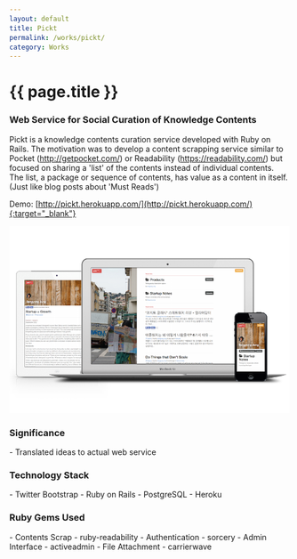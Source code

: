 ```yaml
---
layout: default
title: Pickt
permalink: /works/pickt/
category: Works
---
```


# {{ page.title }}

### Web Service for Social Curation of Knowledge Contents

Pickt is a knowledge contents curation service developed with Ruby on Rails.
The motivation was to develop a content scrapping service similar to Pocket (http://getpocket.com/) or Readability (https://readability.com/) but focused on sharing a 'list' of the contents instead of individual contents. The list, a package or sequence of contents, has value as a content in itself. (Just like blog posts about 'Must Reads')

Demo: [http://pickt.herokuapp.com/](http://pickt.herokuapp.com/){:target="_blank"}

<img src="/images/works/pickt/pickt_resized.png" alt="Pickt" class="img-responsive">

<h3 class="section">Significance</h3>
- Translated ideas to actual web service

<h3 class="section">Technology Stack</h3>
- Twitter Bootstrap
- Ruby on Rails
- PostgreSQL
- Heroku

<h3 class="section">Ruby Gems Used</h3>
- Contents Scrap - ruby-readability
- Authentication -  sorcery
- Admin Interface - activeadmin
- File Attachment - carrierwave
